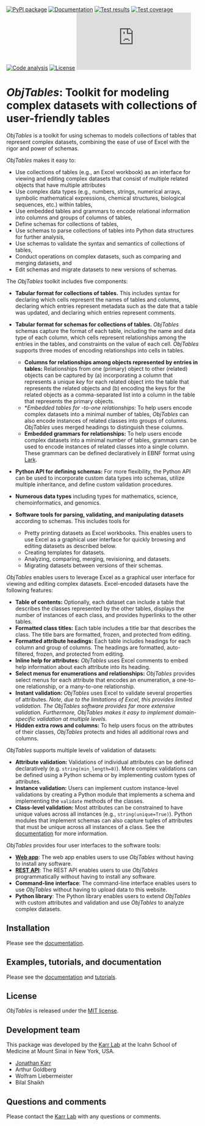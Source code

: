 [![PyPI package](https://img.shields.io/pypi/v/obj_tables.svg)](https://pypi.python.org/pypi/obj_tables)
[![Documentation](https://readthedocs.org/projects/obj-tables/badge/?version=latest)](https://docs.karrlab.org/obj_tables)
[![Test results](https://circleci.com/gh/KarrLab/obj_tables.svg?style=shield)](https://circleci.com/gh/KarrLab/obj_tables)
[![Test coverage](https://coveralls.io/repos/github/KarrLab/obj_tables/badge.svg)](https://coveralls.io/github/KarrLab/obj_tables)
[![Code analysis](https://api.codeclimate.com/v1/badges/164d7483a2d3bb68b3ca/maintainability)](https://codeclimate.com/github/KarrLab/obj_tables)
[![License](https://img.shields.io/github/license/KarrLab/obj_tables.svg)](LICENSE)
![Analytics](https://ga-beacon.appspot.com/UA-86759801-1/obj_tables/README.md?pixel)

# *ObjTables*: Toolkit for modeling complex datasets with collections of user-friendly tables

*ObjTables* is a toolkit for using schemas to models collections of tables that represent complex datasets, combining the ease of use of Excel with the rigor and power of schemas.

*ObjTables* makes it easy to:

* Use collections of tables (e.g., an Excel workbook) as an interface for viewing and editing complex datasets that consist of multiple related objects that have multiple attributes
* Use complex data types (e.g., numbers, strings, numerical arrays, symbolic mathematical expressions, chemical structures, biological sequences, etc.) within tables,
* Use embedded tables and grammars to encode relational information into columns and groups of columns of tables,
* Define schemas for collections of tables,
* Use schemas to parse collections of tables into Python data structures for further analysis,
* Use schemas to validate the syntax and semantics of collections of tables,
* Conduct operations on complex datasets, such as comparing and merging datasets, and
* Edit schemas and migrate datasets to new versions of schemas.

The *ObjTables* toolkit includes five components:

* **Tabular format for collections of tables.** This includes syntax for declaring which cells represent the names of tables and columns, declaring which entries represent metadata such as the date that a table was updated, and declaring which entries represent comments.
* **Tabular format for schemas for collections of tables.** *ObjTables* schemas capture the format of each table, including the name and data type of each column, which cells represent relationships among the entries in the tables, and constraints on the value of each cell. *ObjTables* supports three modes of encoding relationships into cells in tables.

    * **Columns for relationships among objects represented by entries in tables:** Relationships from one (primary) object to other (related) objects can be captured by (a) incorporating a column that represents a unique *key* for each related object into the table that represents the related objects and (b) encoding the keys for the related objects as a comma-separated list into a column in the table that represents the primary objects.
    * **Embedded tables for *-to-one relationships:** To help users encode complex datasets into a minimal number of tables, *ObjTables* can also encode instances of related classes into groups of columns. *ObjTables* uses merged headings to distinguish these columns.
    * **Embedded grammars for relationships:** To help users encode complex datasets into a minimal number of tables, grammars can be used to encode instances of related classes into a single column. These grammars can be defined declaratively in EBNF format using [Lark](https://lark-parser.readthedocs.io).


* **Python API for defining schemas:** For more flexibility, the Python API can be used to incorporate custom data types into schemas, utilize multiple inheritance, and define custom validation procedures.
* **Numerous data types** including types for mathematics, science, chemoinformatics, and genomics.
* **Software tools for parsing, validating, and manipulating datasets** according to schemas. This includes tools for

    * Pretty printing datasets as Excel workbooks. This enables users to use Excel as a graphical user interface for quickly browsing and editing datasets as described below.
    * Creating templates for datasets.
    * Analyzing, comparing, merging, revisioning, and datasets.
    * Migrating datasets between versions of their schemas.

*ObjTables* enables users to leverage Excel as a graphical user interface for viewing and editing complex datasets. Excel-encoded datasets have the following features:

* **Table of contents:** Optionally, each dataset can include a table that describes the classes represented by the other tables, displays the number of instances of each class, and provides hyperlinks to the other tables.
* **Formatted class titles:** Each table includes a title bar that describes the class. The title bars are formatted, frozen, and protected from editing.
* **Formatted attribute headings:** Each table includes headings for each column and group of columns. The headings are formatted, auto-filtered, frozen, and protected from editing.
* **Inline help for attributes:** *ObjTables* uses Excel comments to embed help information about each attribute into its heading.
* **Select menus for enumerations and relationships:** *ObjTables* provides select menus for each attribute that encodes an enumeration, a one-to-one relationship, or a many-to-one relationship.
* **Instant validation:** *ObjTables* uses Excel to validate several properties of attributes. *Note, due to the limitations of Excel, this provides limited validation. The *ObjTables* software provides far more extensive validation. Furthermore, *ObjTables* makes it easy to implement domain-specific validation at multiple levels.*
* **Hidden extra rows and columns:** To help users focus on the attributes of their classes, *ObjTables* protects and hides all additional rows and columns.


*ObjTables* supports multiple levels of validation of datasets:

* **Attribute validation:** Validations of individual attributes can be defined declaratively (e.g. `string(min_length=8)`). More complex validations can be defined using a Python schema or by implementing custom types of attributes.
* **Instance validation:** Users can implement custom instance-level validations by creating a Python module that implements a schema and implementing the `validate` methods of the classes.
* **Class-level validation:** Most attributes can be constrained to have unique values across all instances (e.g., `string(unique=True)`). Python modules that implement schemas can also capture tuples of attributes that must be unique across all instances of a class. See the [documentation](https://docs.karrlab.org/obj_tables) for more information.

*ObjTables* provides four user interfaces to the software tools:

* **[Web app](https://www.objtables.org)**: The web app enables users to use *ObjTables* without having to install any software.
* **[REST API](https://www.objtables.org/api/)**: The REST API enables users to use *ObjTables* programmatically without having to install any software.
* **Command-line interface**: The command-line interface enables users to use *ObjTables* without having to upload data to this website.
* **Python library**: The Python library enables users to extend *ObjTables* with custom attributes and validation and use *ObjTables* to analyze complex datasets.

## Installation
Please see the [documentation](https://docs.karrlab.org/obj_tables/installation.html).

## Examples, tutorials, and documentation
Please see the [documentation](https://docs.karrlab.org/obj_tables) and [tutorials](https://sandbox.karrlab.org).

## License
*ObjTables* is released under the [MIT license](LICENSE).

## Development team
This package was developed by the [Karr Lab](https://www.karrlab.org) at the Icahn School of Medicine at Mount Sinai in New York, USA.

* [Jonathan Karr](https://www.karrlab.org)
* Arthur Goldberg
* Wolfram Liebermeister
* Bilal Shaikh

## Questions and comments
Please contact the [Karr Lab](mailto:info@karrlab.org) with any questions or comments.
